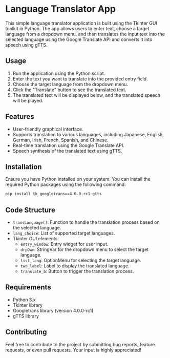 # Language Translator App

This simple language translator application is built using the Tkinter GUI toolkit in Python. The app allows users to enter text, choose a target language from a dropdown menu, and then translates the input text into the selected language using the Google Translate API and converts it into speech using gTTS.

## Usage

1. Run the application using the Python script.
2. Enter the text you want to translate into the provided entry field.
3. Choose the target language from the dropdown menu.
4. Click the "Translate" button to see the translated text.
5. The translated text will be displayed below, and the translated speech will be played.

## Features

- User-friendly graphical interface.
- Supports translation to various languages, including Japanese, English, German, Irish, French, Spanish, and Chinese.
- Real-time translation using the Google Translate API.
- Speech synthesis of the translated text using gTTS.

## Installation

Ensure you have Python installed on your system. You can install the required Python packages using the following command:

```bash
pip install tk googletrans==4.0.0-rc1 gtts
```

## Code Structure

- `transLanguage()`: Function to handle the translation process based on the selected language.
- `lang_choice`: List of supported target languages.
- Tkinter GUI elements:
  - `entry_window`: Entry widget for user input.
  - `drpDwn`: StringVar for the dropdown menu to select the target language.
  - `list_lang`: OptionMenu for selecting the target language.
  - `two_label`: Label to display the translated language.
  - `translate_b`: Button to trigger the translation process.

## Requirements

- Python 3.x
- Tkinter library
- Googletrans library (version 4.0.0-rc1)
- gTTS library

## Contributing

Feel free to contribute to the project by submitting bug reports, feature requests, or even pull requests. Your input is highly appreciated!
